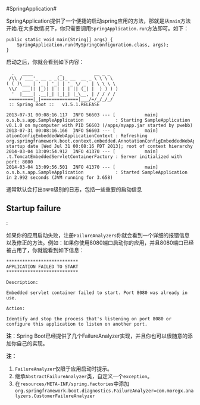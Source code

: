 #SpringApplication#



SpringApplication提供了一个便捷的启动spring应用的方法，那就是从`main`方法开始.在大多数情况下，你只需要调用`SpringApplication.run`方法即可。如下：

	public static void main(String[] args) {
	    SpringApplication.run(MySpringConfiguration.class, args);
	}


启动之后，你就会看到如下内容：

	  .   ____          _            __ _ _
	 /\\ / ___'_ __ _ _(_)_ __  __ _ \ \ \ \
	( ( )\___ | '_ | '_| | '_ \/ _` | \ \ \ \
	 \\/  ___)| |_)| | | | | || (_| |  ) ) ) )
	  '  |____| .__|_| |_|_| |_\__, | / / / /
	 =========|_|==============|___/=/_/_/_/
	 :: Spring Boot ::   v1.5.1.RELEASE
	
	2013-07-31 00:08:16.117  INFO 56603 --- [           main] o.s.b.s.app.SampleApplication            : Starting SampleApplication v0.1.0 on mycomputer with PID 56603 (/apps/myapp.jar started by pwebb)
	2013-07-31 00:08:16.166  INFO 56603 --- [           main] ationConfigEmbeddedWebApplicationContext : Refreshing org.springframework.boot.context.embedded.AnnotationConfigEmbeddedWebApplicationContext@6e5a8246: startup date [Wed Jul 31 00:08:16 PDT 2013]; root of context hierarchy
	2014-03-04 13:09:54.912  INFO 41370 --- [           main] .t.TomcatEmbeddedServletContainerFactory : Server initialized with port: 8080
	2014-03-04 13:09:56.501  INFO 41370 --- [           main] o.s.b.s.app.SampleApplication            : Started SampleApplication in 2.992 seconds (JVM running for 3.658)


通常默认会打出`INFO`级别的日志，包括一些重要的启动信息

## Startup failure ##

:

如果你的应用启动失败，注册`FailureAnalyzers`你就会看到一个详细的报错信息以及修正的方法。例如：如果你使用8080端口启动你的应用，并且8080端口已经被占用了，你就能看到如下信息：

	***************************
	APPLICATION FAILED TO START
	***************************
	
	Description:
	
	Embedded servlet container failed to start. Port 8080 was already in use.
	
	Action:
	
	Identify and stop the process that's listening on port 8080 or configure this application to listen on another port.
	



**注**：Spring Boot已经提供了几个FailureAnalyzer实现，并且你也可以很随意的添加你自己的实现。


**注：**

1. `FailureAnalyzer`仅限于应用启动时提示。
2. 继承`AbstractFailureAnalyzer`类，自定义一个`exception`。
3. 在`resources/META-INF/spring.factories`中添加`org.springframework.boot.diagnostics.FailureAnalyzer=com.moregx.analyzers.CustomerFailureAnalyzer`

